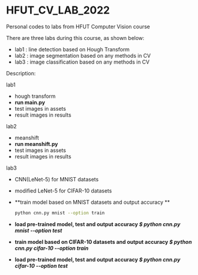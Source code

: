 # HFUT_CV_LAB_2022
Personal codes to labs from HFUT Computer Vision course

There are three labs during this course, as shown below:
- lab1 : line detection based on Hough Transform
- lab2 : image segmentation based on any methods in CV
- lab3 : image classification based on any methods in CV

Description:

lab1
- hough transform
- **run main.py**
- test images in assets
- result images in results

lab2
- meanshift
- **run meanshift.py**
- test images in assets
- result images in results

lab3
- CNN(LeNet-5) for MNIST datasets
- modified LeNet-5 for CIFAR-10 datasets
- **train model based on MNIST datasets and output accuracy **

  ```bash
  python cnn.py mnist --option train
  ```
- **load pre-trained model, test and output accuracy *$ python cnn.py mnist --option test***
- **train model based on CIFAR-10 datasets and output accuracy *$ python cnn.py cifar-10 --option train***
- **load pre-trained model, test and output accuracy *$ python cnn.py cifar-10 --option test***
